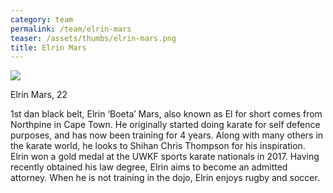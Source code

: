 ```yaml
---
category: team
permalink: /team/elrin-mars
teaser: /assets/thumbs/elrin-mars.png
title: Elrin Mars
---
```


<img src="/assets/img/elrin-mars.png" />

Elrin Mars, 22

1st dan black belt, Elrin ‘Boeta’ Mars, also known as El for short comes from Northpine in Cape Town. He originally started doing karate for self defence purposes, and has now been training for 4 years. Along with many others in the karate world, he looks to Shihan Chris Thompson for his inspiration. Elrin won a gold medal at the UWKF sports karate nationals in 2017. Having recently obtained his law degree, Elrin aims to become an admitted attorney. When he is not training in the dojo, Elrin enjoys rugby and soccer.

<!--
[Questionnare Answers](https://drive.google.com/open?id=1MP6mgER-OTqtszyIF8u0i91NxV75jfADX1B-nUc91ms)
-->
